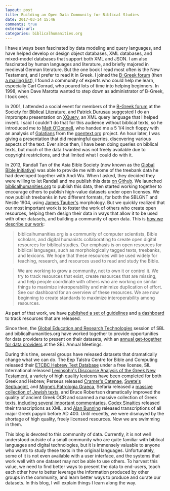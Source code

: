 ```yaml
---
layout: post
title: Building an Open Data Community for Biblical Studies
date: 2017-03-14 15:46
comments: true
external-url:
categories: biblicalhumanities.org
---
```


I have always been fascinated by data modeling and query languages, and have helped develop or design object databases, XML databases, and mixed-model databases that support both XML and JSON. I am also fascinated by human languages and literature, and briefly majored in medieval German literature. But the one book I read most often is the New Testament, and I prefer to read it in Greek.  I joined the  <a href='http://www.ibiblio.org/bgreek/forum'>B-Greek forum</a> (then <a href='http://www.ibiblio.org/bgreek/index.html'>a mailing list</a>), I found a community of experts who could help me learn, especially Carl Conrad, who poured lots of time into helping beginners. In 1998, when Dave Marotta wanted to step down as administrator of B-Greek, I took over.

In 2001, I attended a social event for members of the <a href='http://www.ibiblio.org/bgreek/forum'>B-Greek forum</a> at the <a href='https://www.sbl-site.org/'>Society for Biblical Literature</a>, and <a href='http://www.durusau.net/research/research.html'>Patrick Durusau</a> suggested I do an impromptu presentation on <a href='https://www.w3.org/TR/xquery-31/'>XQuery</a>, an XML query language that I helped invent.  I said I couldn't do that for this audience without biblical texts, so he introduced me to <a href='http://opentext.org/about/partners/mbod.html'>Matt O’Donnell</a>, who handed me a 5 1/4 inch floppy with an analysis of <a href='http://opentext.org/texts/NT/Gal.html'>Galatians</a> from the <a href='http://opentext.org/'>opentext.org</a> project. An hour later, I was giving a presentation that did meaningful queries, discovering various aspects of the text.  Ever since then, I have been doing queries on biblical texts, but much of the data I wanted was not freely available due to copyright restrictions, and that limited what I could do with it.

In 2013, Randall Tan of the Asia Bible Society (now known as the <a href='http://www.globalbibleinitiative.org/'>Global Bible Initiative</a>) was able to provide me with some of the treebank data he had developed together with Andi Wu. When I asked, they decided they were willing to let Randall and me publish this data <a href='https://github.com/biblicalhumanities/greek-new-testament'>on Github</a>.  We launched <a href='http://biblicalhumanities.org/'>biblicalhumanities.org</a> to publish this data, then started working together to encourage others to publish high-value datasets under open licenses.  We now publish treebanks in two different formats, for both the SBLGNT and Nestle 1904, using <a href='http://jtauber.com/linguistics/'>James Tauber's</a> morphology. But we quickly realized that our most important work is to foster the work of others who create open resources, helping them design their data in ways that allow it to be used with other datasets, and building a community of open data.  This is <a href='http://biblicalhumanities.org/about/'>how we describe our work</a>:

> biblicalhumanities.org is a community of computer scientists, Bible scholars, and digital humanists collaborating to create open digital resources for biblical studies. Our emphasis is on open resources for biblical languages, such as morphologically tagged texts, treebanks, and lexicons. We hope that these resources will be used widely for teaching, research, and resources used to read and study the Bible.

> We are working to grow a community, not to own it or control it. We try to track resources that exist, create resources that are missing, and help people coordinate with others who are working on similar things to maximize interoperability and minimize duplication of effort. See our dashboard for an overview of these resources. We are now beginning to create standards to maximize interoperability among resources.

As part of that work, we have <a href='http://biblicalhumanities.org/guidelines/'>published a set of guidelines</a> and <a href='http://biblicalhumanities.org/dashboard/'>a dashboard</a> to track resources that are released.

Since then, the <a href='https://www.sbl-site.org/meetings/Congresses_CallForPaperDetails.aspx?MeetingId=25&VolunteerUnitId=634'>Global Education and Research Technologies</a> session of SBL and biblicalhumanities.org have worked together to provide opportunities for data providers to present on their datasets, with an <a href='http://biblicalhumanities.org/2016/10/18/open-data-dinner.html'>annual get-together for data providers</a> at the SBL Annual Meetings.

During this time, several groups have released datasets that dramatically change what we can do.  The Eep Talstra Centre for Bible and Computing released their [ETCBC Hebrew Text Database](https://github.com/ETCBC) under a free license, SIL International released [Levinsohn's Discourse Analysis of the Greek New Testament](https://github.com/biblicalhumanities/levinsohn), a variety of high quality lexicons have been completed for both Greek and Hebrew, Perseus released [Cramer's Catenae](https://github.com/OpenGreekAndLatin/catenae-dev), [Swete's Septuagint](https://github.com/OpenGreekAndLatin/septuagint-dev), and [Migne’s Patrologia Graeca](https://github.com/OGL-PatrologiaGraecaDev),  Sefaria released a [massive collection of Jewish texts](https://github.com/Sefaria/Sefaria-Export), and Bruce Robertson dramatically improved the quality of ancient Greek OCR and scanned a massive collection of Greek texts, [including several important commentaries](http://heml.mta.ca/lace/catalog).  [Codex Sinaitics](http://www.codexsinaiticus.org/en/) released their transcriptions as XML, and [Alan Bunning](http://greekcntr.org/) released transcriptions of all major Greek papyrii before AD 400. Until recently, we were dismayed by the shortage of high quality, freely licensed resources.  Now we are swimming in them.

This blog is devoted to this community of data. Currently, it is not well understood outside of a small community who are quite familiar with biblical languages and digital technologies, but it is immensely valuable to anyone who wants to study these texts in the original languages. Unfortunately, some of it is not even available with a user interface, and the systems that work well with one dataset may not be able to use others. To harvest this value, we need to find better ways to present the data to end-users, teach each other how to better leverage the information produced by other groups in the community, and learn better ways to produce and curate our datasets. In this blog, I will explain things I learn along the way.